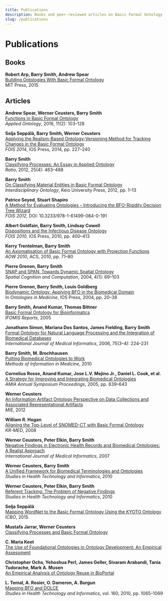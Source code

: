 ```yaml
---
title: Publications
description: Books and peer-reviewed articles on Basic Formal Ontology (BFO)
slug: /publications
---
```


<div class="page-publications-wrapper">

# Publications

## Books

**Robert Arp, Barry Smith, Andrew Spear**  
[Building Ontologies With Basic Formal Ontology](https://mitpress.mit.edu/9780262527811/building-ontologies-with-basic-formal-ontology/)  
MIT Press, 2015

## Articles

**Andrew Spear, Werner Ceusters, Barry Smith**  
[Functions in Basic Formal Ontology](http://ontology.buffalo.edu/smith/articles/Functions-in-BFO.pdf)  
*Applied Ontology*, 2016, 11(2): 103–128

**Selja Seppälä, Barry Smith, Werner Ceusters**  
[Applying the Realism-Based Ontology-Versioning Method for Tracking Changes in the Basic Formal Ontology](http://ontology.buffalo.edu/smith/articles/fois2014.pdf)  
*FOIS 2014*, IOS Press, 2014, pp. 227–240

**Barry Smith**  
[Classifying Processes: An Essay in Applied Ontology](http://ontology.buffalo.edu/smith/articles/Classifying_Processes.pdf)  
*Ratio*, 2012, 25(4): 463–488

**Barry Smith**  
[On Classifying Material Entities in Basic Formal Ontology](https://philpapers.org/archive/SMIOCM.pdf)  
*Interdisciplinary Ontology*, Keio University Press, 2012, pp. 1–13

**Patrice Seyed, Stuart Shapiro**  
[A Method for Evaluating Ontologies – Introducing the BFO-Rigidity Decision Tree Wizard](https://bit.ly/2JAmwfn)  
*FOIS 2012*, DOI: 10.3233/978-1-61499-084-0-191

**Albert Goldfain, Barry Smith, Lindsay Cowell**  
[Dispositions and the Infectious Disease Ontology](http://ontology.buffalo.edu/ido/Dispositions_and_IDO.pdf)  
*FOIS 2010*, IOS Press, 2010, pp. 400–413

**Kerry Trentelman, Barry Smith**  
[An Axiomatisation of Basic Formal Ontology with Projection Functions](https://philpapers.org/rec/TREAAO)  
*AOW 2010*, ACS, 2010, pp. 71–80

**Pierre Grenon, Barry Smith**  
[SNAP and SPAN: Towards Dynamic Spatial Ontology](http://ontology.buffalo.edu/smith/articles/SNAP_SPAN.pdf)  
*Spatial Cognition and Computation*, 2004, 4(1): 69–103

**Pierre Grenon, Barry Smith, Louis Goldberg**  
[Biodynamic Ontology: Applying BFO in the Biomedical Domain](http://ontology.buffalo.edu/medo/biodynamic.pdf)  
In *Ontologies in Medicine*, IOS Press, 2004, pp. 20–38

**Barry Smith, Anand Kumar, Thomas Bittner**  
[Basic Formal Ontology for Bioinformatics](http://ontology.buffalo.edu/smith/articles/BFO_for_bioinformatics.pdf)  
*IFOMIS Reports*, 2005

**Jonathann Simon, Mariana Dos Santos, James Fielding, Barry Smith**  
[Formal Ontology for Natural Language Processing and the Integration of Biomedical Databases](https://www.sciencedirect.com/science/article/pii/S1386505605001309)  
*International Journal of Medical Informatics*, 2006, 75(3–4): 224–231

**Barry Smith, M. Brochhausen**  
[Putting Biomedical Ontologies to Work](https://www.thieme-connect.com/products/ejournals/abstract/10.3414/ME9302)  
*Methods of Information in Medicine*, 2010

**Cornelius Rosse, Anand Kumar, Jose L.V. Mejino Jr., Daniel L. Cook, et al.**  
[A Strategy for Improving and Integrating Biomedical Ontologies](https://www.ncbi.nlm.nih.gov/pmc/articles/PMC1560467/)  
*AMIA Annual Symposium Proceedings*, 2005, pp. 639–643

**Werner Ceusters**  
[An Information Artifact Ontology Perspective on Data Collections and Associated Representational Artifacts](https://books.google.com/books?hl=en&lr=&id=Hul-VBfW3LcC&oi=fnd&pg=PA68&dq=%22Basic+Formal+Ontology%22)  
*MIE*, 2012

**William R. Hogan**  
[Aligning the Top-Level of SNOMED-CT with Basic Formal Ontology](https://www.researchgate.net/profile/Christopher_Seebregts2/publication/30511023_Integration_of_SNOMED_CT_into_the_OpenMRS_electronic_medical_record_system_framework/links/02bfe50de830584300000000.pdf#page=118)  
*KR-MED*, 2008

**Werner Ceusters, Peter Elkin, Barry Smith**  
[Negative Findings in Electronic Health Records and Biomedical Ontologies: A Realist Approach](https://www.sciencedirect.com/science/article/pii/S1386505607000408)  
*International Journal of Medical Informatics*, 2007

**Werner Ceusters, Barry Smith**  
[A Unified Framework for Biomedical Terminologies and Ontologies](https://www.ncbi.nlm.nih.gov/pmc/articles/pmc3104298/)  
*Studies in Health Technology and Informatics*, 2010

**Werner Ceusters, Peter Elkin, Barry Smith**  
[Referent Tracking: The Problem of Negative Findings](https://www.researchgate.net/profile/Barry_Smith4/publication/6688492_Referent_Tracking_The_Problem_of_Negative_Findings/links/0deec53b8895b1c55a000000/Referent-Tracking-The-Problem-of-Negative-Findings.pdf)  
*Studies in Health Technology and Informatics*, 2010

**Selja Seppälä**  
[Mapping WordNet to the Basic Formal Ontology Using the KYOTO Ontology](https://www.researchgate.net/profile/Selja_Seppaelae/publication/288184632_Mapping_WordNet_to_Basic_Formal_Ontology_using_the_KYOTO_ontology/links/567f3c2908ae1e63f1e7f876/Mapping-WordNet-to-Basic-Formal-Ontology-using-the-KYOTO-ontology.pdf)  
*ICBO*, 2015

**Mustafa Jarrar, Werner Ceusters**  
[Classifying Processes and Basic Formal Ontology](https://fada.birzeit.edu/jspui/bitstream/20.500.11889/5227/1/JC17.pdf)

**C. Maria Keet**  
[The Use of Foundational Ontologies in Ontology Development: An Empirical Assessment](https://link.springer.com/content/pdf/10.1007/978-3-642-21034-1_22.pdf)

**Christopher Ochs, Yehoshua Perl, James Geller, Sivaram Arabandi, Tania Tudorache, Mark A. Musen**  
[An Empirical Analysis of Ontology Reuse in BioPortal](http://www.sciencedirect.com.gate.lib.buffalo.edu/science/article/pii/S153204641730120X#gr3)

**L. Temal, A. Rosier, O. Dameron, A. Burgun**  
[Mapping BFO and DOLCE](https://www.ncbi.nlm.nih.gov/pubmed/20841847)  
*Studies in Health Technology and Informatics*, vol. 160, 2010, pp. 1065–1069

</div>